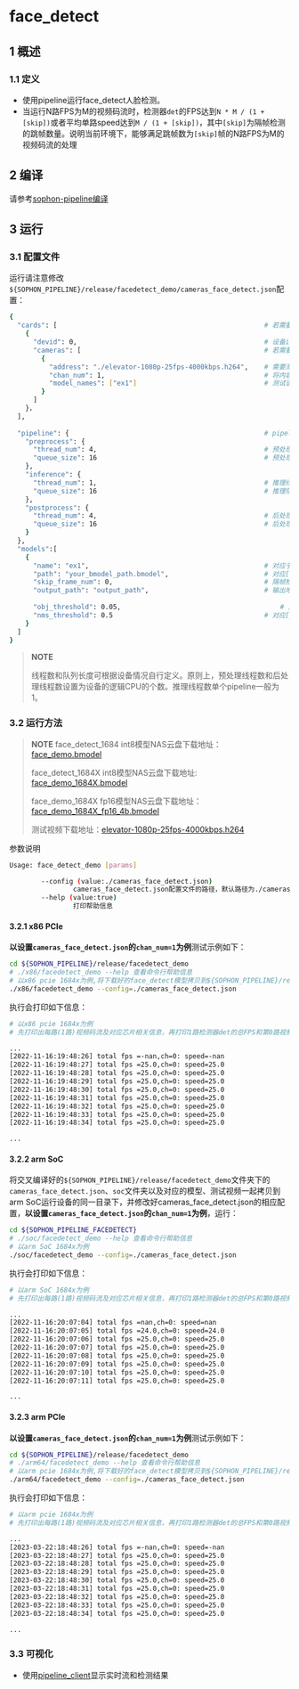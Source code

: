 # face_detect

## 1 概述

### 1.1 定义

- 使用pipeline运行face_detect人脸检测。
- 当运行N路FPS为M的视频码流时，检测器`det`的FPS达到`N * M / (1 + [skip])`或者平均单路speed达到`M / (1 + [skip])`，其中`[skip]`为隔帧检测的跳帧数量。说明当前环境下，能够满足跳帧数为`[skip]`帧的N路FPS为M的视频码流的处理

## 2 编译

请参考[sophon-pipeline编译](../../README.md#23-编译指令)

## 3 运行

### 3.1 配置文件

运行请注意修改`${SOPHON_PIPELINE}/release/facedetect_demo/cameras_face_detect.json`配置：

```bash
{
  "cards": [													# 若需要配置多个device，可以在cards下添加多组devid和cameras信息
    {
      "devid": 0,												# 设备id
      "cameras": [												# 若需要配置多个视频码流，可以在cameras下添加多组address和chan_num信息。若配置了多个address或多个cards，总的视频码流路数为所有的[chan_num]数量之和
        {
          "address": "./elevator-1080p-25fps-4000kbps.h264",	# 需要测试视频码流的地址，如果是本地文件，只支持h264/h265格式
          "chan_num": 1,										# 将内容为上述[address]的视频码流配置[chan_num]数量的路数。默认设置为1，会接入1路的内容为上述[address]的视频码流。
          "model_names": ["ex1"]								# 测试该[address]视频码流的模型名称，需要和此配置文件下面的[models]参数内的模型自定义名称[name]一致，表示使用该模型，多个模型的名字用逗号分开。
        }
      ]
    }，
  ],
  
  "pipeline": {													# pipeline中的线程数和队列长度
    "preprocess": {
      "thread_num": 4,											# 预处理线程数
      "queue_size": 16											# 预处理队列最大长度
    },
    "inference": {
      "thread_num": 1,											# 推理线程数
      "queue_size": 16											# 推理队列最大长度
    },
    "postprocess": {
      "thread_num": 4,											# 后处理线程数
      "queue_size": 16											# 后处理队列最大长度
    }
  },
  "models":[
    {
      "name": "ex1",											# 对应于[path]的模型自定义名称
      "path": "your_bmodel_path.bmodel",	        			# 对应[name]的bmodel模型的路径
      "skip_frame_num": 0,										# 隔帧检测的跳帧数量。当设置为0时表示程序不跳帧检测，当设置为1时表示程序每间隔1帧做一次模型的pipeline。
      "output_path": "output_path",                     		# 输出地址，只支持rtsp，tcp 格式为protocol://ip:port/, 例如rtsp://192.168.0.1:8554/test ， tcp://172.28.1.1:5353。对于rtsp推流，地址为rtsp server配置的地址。对于tcp，需要开放自己配置的端口。
      
      "obj_threshold": 0.05,										# 对应[path]的bmodel模型画框的置信度阈值
      "nms_threshold": 0.5										# 对应[path]的bmodel模型后处理的非极大值抑制阈值
    }
  ]
}
```

> **NOTE**  
> 
> 线程数和队列长度可根据设备情况自行定义。原则上，预处理线程数和后处理线程数设置为设备的逻辑CPU的个数。推理线程数单个pipeline一般为1。

### 3.2 运行方法

  > **NOTE** 
  > face_detect_1684 int8模型NAS云盘下载地址：[face_demo.bmodel](http://219.142.246.77:65000/sharing/oD4Jb0RVZ)
> 
>face_detect_1684X int8模型NAS云盘下载地址: [face_demo_1684X.bmodel](http://219.142.246.77:65000/sharing/Yk3o6QdXD)
  >
  > face_demo_1684X fp16模型NAS云盘下载地址：[face_demo_1684X_fp16_4b.bmodeI](http://219.142.246.77:65000/sharing/8pBKB4HVW)
  >
  > 测试视频下载地址：[elevator-1080p-25fps-4000kbps.h264](http://219.142.246.77:65000/sharing/tU6pYuuau)

参数说明

```bash
Usage: face_detect_demo [params]

        --config (value:./cameras_face_detect.json)
                cameras_face_detect.json配置文件的路径，默认路径为./cameras_face_detect.json。
        --help (value:true)
                打印帮助信息
```

#### 3.2.1 x86 PCIe

**以设置`cameras_face_detect.json`的`chan_num=1`为例**测试示例如下：

```bash
cd ${SOPHON_PIPELINE}/release/facedetect_demo
# ./x86/facedetect_demo --help 查看命令行帮助信息
# 以x86 pcie 1684x为例,将下载好的face_detect模型拷贝到${SOPHON_PIPELINE}/release/facedetect_demo目录下运行
./x86/facedetect_demo --config=./cameras_face_detect.json
```

执行会打印如下信息：

```bash
# 以x86 pcie 1684x为例
# 先打印出每路(1路)视频码流及对应芯片相关信息，再打印1路检测器det的总FPS和第0路视频码流处理对应的speed信息。其中，FPS和speed信息与当前运行设备的硬件配置相关，不同设备运行结果不同属正常现象，且同一设备运行程序过程中FPS和speed信息有一定波动属于正常现象。FPS和speed信息如下所示：

...
[2022-11-16:19:48:26] total fps =-nan,ch=0: speed=-nan
[2022-11-16:19:48:27] total fps =25.0,ch=0: speed=25.0
[2022-11-16:19:48:28] total fps =25.0,ch=0: speed=25.0
[2022-11-16:19:48:29] total fps =25.0,ch=0: speed=25.0
[2022-11-16:19:48:30] total fps =25.0,ch=0: speed=25.0
[2022-11-16:19:48:31] total fps =25.0,ch=0: speed=25.0
[2022-11-16:19:48:32] total fps =25.0,ch=0: speed=25.0
[2022-11-16:19:48:33] total fps =25.0,ch=0: speed=25.0
[2022-11-16:19:48:34] total fps =25.0,ch=0: speed=25.0

...
```

#### 3.2.2 arm SoC

将交叉编译好的`${SOPHON_PIPELINE}/release/facedetect_demo`文件夹下的`cameras_face_detect.json`、`soc`文件夹以及对应的模型、测试视频一起拷贝到arm SoC运行设备的同一目录下，并修改好cameras_face_detect.json的相应配置，**以设置`cameras_face_detect.json`的`chan_num=1`为例**，运行：

```bash
cd ${SOPHON_PIPELINE_FACEDETECT}
# ./soc/facedetect_demo --help 查看命令行帮助信息
# 以arm SoC 1684x为例
./soc/facedetect_demo --config=./cameras_face_detect.json 
```

执行会打印如下信息：

```bash
# 以arm SoC 1684x为例
# 先打印出每路(1路)视频码流及对应芯片相关信息，再打印1路检测器det的总FPS和第0路视频码流处理对应的speed信息。其中，FPS和speed信息与当前运行设备的硬件配置相关，不同设备运行结果不同属正常现象，且同一设备运行程序过程中FPS和speed信息有一定波动属于正常现象。FPS和speed信息如下所示：

...
[2022-11-16:20:07:04] total fps =nan,ch=0: speed=nan
[2022-11-16:20:07:05] total fps =24.0,ch=0: speed=24.0
[2022-11-16:20:07:06] total fps =25.0,ch=0: speed=25.0
[2022-11-16:20:07:07] total fps =25.0,ch=0: speed=25.0
[2022-11-16:20:07:08] total fps =25.0,ch=0: speed=25.0
[2022-11-16:20:07:09] total fps =25.0,ch=0: speed=25.0
[2022-11-16:20:07:10] total fps =25.0,ch=0: speed=25.0
[2022-11-16:20:07:11] total fps =25.0,ch=0: speed=25.0

...
```

#### 3.2.3 arm PCIe

**以设置`cameras_face_detect.json`的`chan_num=1`为例**测试示例如下：

```bash
cd ${SOPHON_PIPELINE}/release/facedetect_demo
# ./arm64/facedetect_demo --help 查看命令行帮助信息
# 以arm pcie 1684x为例,将下载好的face_detect模型拷贝到${SOPHON_PIPELINE}/release/facedetect_demo目录下运行
./arm64/facedetect_demo --config=./cameras_face_detect.json
```

执行会打印如下信息：

```bash
# 以arm pcie 1684x为例
# 先打印出每路(1路)视频码流及对应芯片相关信息，再打印1路检测器det的总FPS和第0路视频码流处理对应的speed信息。其中，FPS和speed信息与当前运行设备的硬件配置相关，不同设备运行结果不同属正常现象，且同一设备运行程序过程中FPS和speed信息有一定波动属于正常现象。FPS和speed信息如下所示：

...
[2023-03-22:18:48:26] total fps =-nan,ch=0: speed=-nan
[2023-03-22:18:48:27] total fps =25.0,ch=0: speed=25.0
[2023-03-22:18:48:28] total fps =25.0,ch=0: speed=25.0
[2023-03-22:18:48:29] total fps =25.0,ch=0: speed=25.0
[2023-03-22:18:48:30] total fps =25.0,ch=0: speed=25.0
[2023-03-22:18:48:31] total fps =25.0,ch=0: speed=25.0
[2023-03-22:18:48:32] total fps =25.0,ch=0: speed=25.0
[2023-03-22:18:48:33] total fps =25.0,ch=0: speed=25.0
[2023-03-22:18:48:34] total fps =25.0,ch=0: speed=25.0

...
```

### 3.3 可视化

- 使用[pipeline_client](./pipeline_client_visualization.md)显示实时流和检测结果

